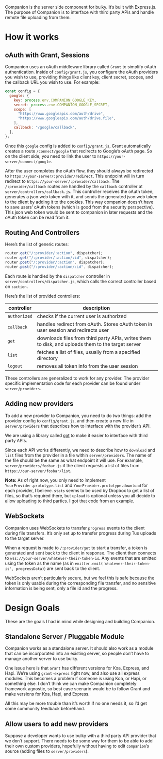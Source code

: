Companion is the server side component for bulky. It’s built with Express.js.
The purpose of Companion is to interface with third party APIs and handle remote file uploading from them.

# How it works

## oAuth with Grant, Sessions

Companion uses an oAuth middleware library called `Grant` to simplify oAuth authentication.
Inside of `config/grant.js`, you configure the oAuth providers you wish to use, providing things like client key,
client secret, scopes, and the callback URL you wish to use. For example:

```js
const config = {
  google: {
    key: process.env.COMPANION_GOOGLE_KEY,
    secret: process.env.COMPANION_GOOGLE_SECRET,
    scope: [
      "https://www.googleapis.com/auth/drive",
      "https://www.googleapis.com/auth/drive.file",
    ],
    callback: "/google/callback",
  },
};
```

Once this `google` config is added to `config/grant.js`, Grant automatically creates a route `/connect/google` that
redirects to Google’s oAuth page. So on the client side, you need to link the user to `https://your-server/connect/google`.

After the user completes the oAuth flow, they should always be redirected to `https://your-server/:provider/redirect`. This endpoint will in turn redirect to `https://your-server/:provider/callback`.
The `/:provider/callback` routes are handled by the `callback` controller at `server/controllers/callback.js`.
This controller receives the oAuth token, generates a json web token with it, and sends the generated json web token to the client by adding it to the cookies. This way companion doesn’t have to save users’ oAuth tokens (which is good from the security perspective).
This json web token would be sent to companion in later requests and the oAuth token can be read from it.

## Routing And Controllers

Here’s the list of generic routes:

```js
router.get("/:provider/:action", dispatcher);
router.get("/:provider/:action/:id", dispatcher);
router.post("/:provider/:action", dispatcher);
router.post("/:provider/:action/:id", dispatcher);
```

Each route is handled by the `dispatcher` controller in `server/controllers/dispatcher.js`, which calls the correct controller based on `:action`.

Here’s the list of provided controllers:

| controller   | description                                                                                       |
| ------------ | ------------------------------------------------------------------------------------------------- |
| `authorized` | checks if the current user is authorized                                                          |
| `callback`   | handles redirect from oAuth. Stores oAuth token in user session and redirects user                |
| `get`        | downloads files from third party APIs, writes them to disk, and uploads them to the target server |
| `list`       | fetches a list of files, usually from a specified directory                                       |
| `logout`     | removes all token info from the user session                                                      |

These controllers are generalized to work for any provider. The provider specific implementation code for each provider can be found under `server/providers`.

## Adding new providers

To add a new provider to Companion, you need to do two things: add the provider config to `config/grant.js`, and then create a new file in `server/providers` that describes how to interface with the provider’s API.

We are using a library called [got](https://github.com/sindresorhus/got) to make it easier to interface with third party APIs.

Since each API works differently, we need to describe how to `download` and `list` files from the provider in a file within `server/providers`. The name of the file should be the same as what endpoint it will use. For example, `server/providers/foobar.js` if the client requests a list of files from `https://our-server/foobar/list`.

**Note:** As of right now, you only need to implement `YourProvider.prototype.list` and `YourProvider.prototype.download` for each provider, I believe. `stats` seems to be used by Dropbox to get a list of files, so that’s required there, but `upload` is optional unless you all decide to allow uploading to third parties. I got that code from an example.

## WebSockets

Companion uses WebSockets to transfer `progress` events to the client during file transfers. It’s only set up to transfer progress during Tus uploads to the target server.

When a request is made to `/:provider/get` to start a transfer, a token is generated and sent back to the client in response. The client then connects to `wss://your-server/whatever-their-token-is`. Any events that are emitted using the token as the name (as in `emitter.emit('whatever-their-token-is', progressData)`) are sent back to the client.

WebSockets aren’t particularly secure, but we feel this is safe because the token is only usable during the corresponding file transfer, and no sensitive information is being sent, only a file id and the progress.

# Design Goals

These are the goals I had in mind while designing and building Companion.

## Standalone Server / Pluggable Module

Companion works as a standalone server. It should also work as a module that can be incorporated into an existing server, so people don’t have to manage another server to use bulky.

One issue here is that `Grant` has different versions for Koa, Express, and Hapi. We’re using `grant-express` right now, and also use all express modules. This becomes a problem if someone is using Koa, or Hapi, or something else. I don’t think we can make Companion completely framework agnostic, so best case scenario would be to follow Grant and make versions for Koa, Hapi, and Express.

All this may be more trouble than it’s worth if no one needs it, so I’d get some community feedback beforehand.

## Allow users to add new providers

Suppose a developer wants to use bulky with a third party API provider that we don’t support. There needs to be some way for them to be able to add their own custom providers, hopefully without having to edit `companion`’s source (adding files to `server/providers`).
